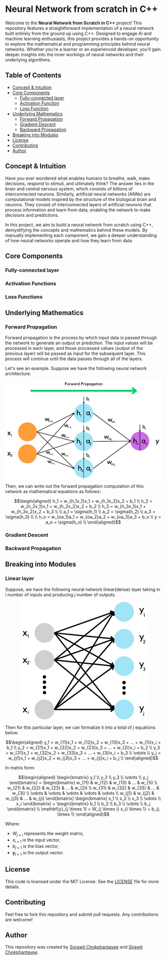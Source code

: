 # Neural Network from scratch in C++

Welcome to the **Neural Network from Scratch in C++** project! This repository features a straightforward implementation of a neural network built entirely from the ground up using C++. Designed to engage AI and machine learning enthusiasts, this project provides a hands-on opportunity to explore the mathematical and programming principles behind neural networks. Whether you're a learner or an experienced developer, you'll gain deeper insights into the inner workings of neural networks and their underlying algorithms.

## Table of Contents
- [Concept & Intuition](#Concept-&-Intuition)
- [Core Components](#Core-Components)
  - [Fully-connected layer](#Fully-connected-layer)
  - [Activation Function](#Activation-Function)
  - [Loss Function](#Loss-Function)
- [Underlying Mathematics](#Underlying-Mathematics)
  - [Forward Propagation](#Forward-Propagation)
  - [Gradient Descent](#Gradient-Descent)
  - [Backward Propagation](#Backward-Propagation)
- [Breaking into Modules](#Breaking-into-Modules)
- [License](#License)
- [Contributing](#Contributing)
- [Author](#Author)

## Concept & Intuition
Have you ever wondered what enables humans to breathe, walk, make decisions, respond to stimuli, and ultimately think? The answer lies in the brain and central nervous system, which consists of billions of interconnected neurons. Similarly, artificial neural networks (ANNs) are computational models inspired by the structure of the biological brain and neurons. They consist of interconnected layers of artificial neurons that process information and learn from data, enabling the network to make decisions and predictions.

In this project, we aim to build a neural network from scratch using C++, demystifying the concepts and mathematics behind these models. By manually implementing each component, we gain a deeper understanding of how neural networks operate and how they learn from data.

## Core Components
### Fully-connected layer
### Activation Functions
### Loss Functions

## Underlying Mathematics

### Forward Propagation
Forward propagation is the process by which input data is passed through the network to generate an output or prediction. The input values will be processed in each layer, and those processed values (output of the previous layer) will be passed as input for the subsequent layer. This process will continue until the data passes through all of the layers.

Let's see an example. Suppose we have the following neural network architecture:

<p align="center">
  <img src="./Images/Forward_propagation_math.png" alt="Forward"/>
</p>

Then, we can write out the forward propagation computation of this network as mathematical equations as follows:
```math
\begin{aligned}
h_1 = w_{h_1x_1}x_1 + w_{h_1x_2}x_2 + b_1 \\
h_2 = w_{h_2x_1}x_1 + w_{h_2x_2}x_2 + b_2 \\
h_3 = w_{h_3x_1}x_1 + w_{h_3x_2}x_2 + b_3 \\
\\
a_1 = \sigma(h_1) \\
a_2 = \sigma(h_2) \\
a_3 = \sigma(h_3) \\
\\
h_o = w_{oa_1}a_1 + w_{oa_2}a_2 + w_{oa_3}a_3 +  b_o \\
y = a_o = \sigma(h_o) \\
\end{aligned}
```


### Gradient Descent
### Backward Propagation

## Breaking into Modules
### Linear layer
Suppose, we have the following neural network linear(dense) layer taking in $i$ number of inputs and producing $j$ number of outputs.

<p align="center">
  <img src="./Images/NN_forward_ex.png" alt="NN"/>
</p>

Then for this particular layer, we can formalize it into a total of $j$ equations below. 
```math
\begin{aligned}
y_1 = w_{11}x_1 + w_{12}x_2 + w_{13}x_3 + ... + w_{1i}x_i + b_1 \\
y_2 = w_{21}x_1 + w_{22}x_2 + w_{23}x_3 + ... + w_{2i}x_i + b_2 \\
y_3 = w_{31}x_1 + w_{32}x_2 + w_{33}x_3 + ... + w_{3i}x_i + b_3 \\
\vdots \\
y_j = w_{j1}x_1 + w_{j2}x_2 + w_{j3}x_3 + ... + w_{ji}x_i + b_j \\
\end{aligned}
```

In matrix form:
```math
\begin{aligned}
\begin{bmatrix} y_1 \\ y_2 \\ y_3 \\ \vdots \\ y_j \end{bmatrix} = \begin{bmatrix} w_{11} & w_{12} & w_{13} & ...  & w_{1i} \\ w_{21} & w_{22} & w_{23} & ... & w_{2i} \\ w_{31} & w_{32} & w_{33} & ... & w_{3i} \\ \vdots & \vdots & \vdots & \vdots & \vdots \\ w_{j1} & w_{j2} & w_{j3} & ... & w_{ji} \end{bmatrix} \begin{bmatrix} x_1 \\ x_2 \\ x_3 \\ \vdots \\ x_i \end{bmatrix} + \begin{bmatrix} b_1 \\ b_2 \\ b_3 \\ \vdots \\ b_j \end{bmatrix} \\
\mathbf{y}_{j \times 1} = W_{j \times i} x_{i \times 1} + b_{j \times 1}
\end{aligned}
```
Where:
- $W_{j \times i}$ represents the weight matrix,
- $x_{i \times 1}$ is the input vector,
- $b_{j \times 1}$ is the bias vector,
- $\mathbf{y}_{j \times 1}$ is the output vector.

## License
This code is licensed under the MIT License. See the [LICENSE](LICENSE) file for more details.

## Contributing
Feel free to fork this repository and submit pull requests. Any contributions are welcome!

## Author
This repository was created by [Sorawit Chokphantavee](https://github.com/SorawitChok) and [Sirawit Chokphantavee](https://github.com/SirawitC).

